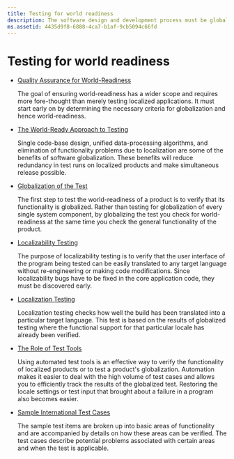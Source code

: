 ```yaml
---
title: Testing for world readiness
description: The software design and development process must be globalized to achieve world-readiness. Globalization testing is the quality assurance process.
ms.assetid: 4435d9f8-6888-4ca7-b1af-9cb5094c66fd
---
```


# Testing for world readiness

- [Quality Assurance for World-Readiness](quality-assurance-for-world-readiness.md)

  The goal of ensuring world-readiness has a wider scope and requires more fore-thought than merely testing localized applications.
  It must start early on by determining the necessary criteria for globalization and hence world-readiness.

- [The World-Ready Approach to Testing](the-world-ready-approach-to-testing.md)

  Single code-base design, unified data-processing algorithms, and elimination of functionality problems due to localization are some of the benefits of software globalization.
  These benefits will reduce redundancy in test runs on localized products and make simultaneous release possible.

- [Globalization of the Test](globalize-the-test.md)

  The first step to test the world-readiness of a product is to verify that its functionality is globalized.
  Rather than testing for globalization of every single system component, by globalizing the test you check for world-readiness at the same time you check the general functionality of the product.

- [Localizability Testing](localizability-testing.md)

  The purpose of localizability testing is to verify that the user interface of the program being tested can be easily translated to any target language without re-engineering or making code modifications.
  Since localizability bugs have to be fixed in the core application code, they must be discovered early.

- [Localization Testing](localization-testing.md)

  Localization testing checks how well the build has been translated into a particular target language.
  This test is based on the results of globalized testing where the functional support for that particular locale has already been verified.

- [The Role of Test Tools](the-role-of-test-tools.md)

  Using automated test tools is an effective way to verify the functionality of localized products or to test a product's globalization.
  Automation makes it easier to deal with the high volume of test cases and allows you to efficiently track the results of the globalized test.
  Restoring the locale settings or test input that brought about a failure in a program also becomes easier.

- [Sample International Test Cases](sample-international-test-cases.md)

  The sample test items are broken up into basic areas of functionality and are accompanied by details on how these areas can be verified.
  The test cases describe potential problems associated with certain areas and when the test is applicable.
